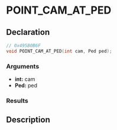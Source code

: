 # POINT_CAM_AT_PED

## Declaration
```cpp
// 0x495B0B6F
void POINT_CAM_AT_PED(int cam, Ped ped);
```

### Arguments
- **int:** cam
- **Ped:** ped

### Results

## Description
